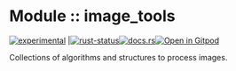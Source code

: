 <!-- {{# generate.module_header{} #}} -->

# Module :: image_tools
<!--{ generate.module_header.start() }-->
 [![experimental](https://raster.shields.io/static/v1?label=&message=experimental&color=orange)](https://github.com/emersion/stability-badges#experimental) |[![rust-status](https://github.com/Wandalen/wTools/actions/workflows/ModuleImageToolsPush.yml/badge.svg)](https://github.com/Wandalen/wTools/actions/workflows/ModuleImageToolsPush.yml)[![docs.rs](https://img.shields.io/docsrs/image_tools?color=e3e8f0&logo=docs.rs)](https://docs.rs/image_tools)[![Open in Gitpod](https://raster.shields.io/static/v1?label=try&message=online&color=eee&logo=gitpod&logoColor=eee)](https://gitpod.io/#RUN_PATH=.,SAMPLE_FILE=sample%2Frust%2Fimage_tools_trivial%2Fsrc%2Fmain.rs,RUN_POSTFIX=--example%20image_tools_trivial/https://github.com/Wandalen/wTools)
<!--{ generate.module_header.end }-->

Collections of algorithms and structures to process images.

<!-- ### Basic use-case

```rust
use image_tools::*;

fn main()
{
}
```

### To add to your project

```bash
cargo add image_tools
```

### Try out from the repository

``` shell test
git clone https://github.com/Wandalen/wTools
cd wTools
cargo run --example image_tools_trivial
cargo run
``` -->

